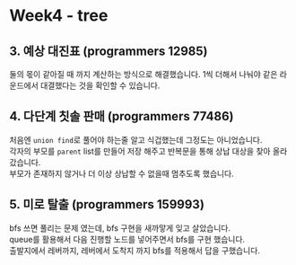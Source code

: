 # Week4 - tree

## 3. 예상 대진표 (programmers 12985)

둘의 몫이 같아질 때 까지 계산하는 방식으로 해결했습니다. 1씩 더해서 나눠야 같은 라운드에서 대결했다는 것을 확인할 수 있습니다.

## 4. 다단계 칫솔 판매 (programmers 77486)

처음엔 `union find`로 풀어야 하는줄 알고 식겁했는데 그정도는 아니었습니다.  
각자의 부모를 `parent` list를 만들어 저장 해주고 반복문을 통해 상납 대상을 찾아 올라갔습니다.  
부모가 존재하지 않거나 더 이상 상납할 수 없을때 멈추도록 했습니다.

## 5. 미로 탈출 (programmers 159993)

bfs 쓰면 풀리는 문제 였는데, bfs 구현을 새까맣게 잊고 살았습니다.  
queue를 활용해서 다음 진행할 노드를 넣어주면서 bfs를 구현 했습니다.  
출발지에서 레버까지, 레버에서 도착지 까지 bfs를 적용해서 답을 구했습니다.
